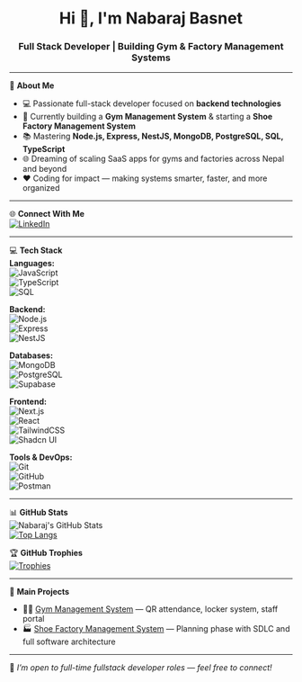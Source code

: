 <h1 align="center">Hi 👋, I'm Nabaraj Basnet</h1>
<h3 align="center">Full Stack Developer | Building Gym & Factory Management Systems</h3>

---

💫 **About Me**  
- 💻 Passionate full-stack developer focused on **backend technologies**  
- 🚀 Currently building a **Gym Management System** & starting a **Shoe Factory Management System**  
- 📚 Mastering **Node.js, Express, NestJS, MongoDB, PostgreSQL, SQL, TypeScript**  
- 🌐 Dreaming of scaling SaaS apps for gyms and factories across Nepal and beyond  
- ❤️ Coding for impact — making systems smarter, faster, and more organized  

---

🌐 **Connect With Me**  
[![LinkedIn](https://img.shields.io/badge/LinkedIn-0A66C2?style=flat&logo=linkedin&logoColor=white)](h[ttps://linkedin.com/in/your-linkedin](https://www.linkedin.com/in/nabaraj-basnet-1b9216248/))  

---

💻 **Tech Stack**  
**Languages:**  
![JavaScript](https://img.shields.io/badge/-JavaScript-black?style=flat-square&logo=javascript)  
![TypeScript](https://img.shields.io/badge/-TypeScript-black?style=flat-square&logo=typescript)  
![SQL](https://img.shields.io/badge/-SQL-black?style=flat-square&logo=postgresql)  

**Backend:**  
![Node.js](https://img.shields.io/badge/-Node.js-black?style=flat-square&logo=node.js)  
![Express](https://img.shields.io/badge/-Express.js-black?style=flat-square&logo=express)  
![NestJS](https://img.shields.io/badge/-NestJS-black?style=flat-square&logo=nestjs)  

**Databases:**  
![MongoDB](https://img.shields.io/badge/-MongoDB-black?style=flat-square&logo=mongodb)  
![PostgreSQL](https://img.shields.io/badge/-PostgreSQL-black?style=flat-square&logo=postgresql)  
![Supabase](https://img.shields.io/badge/-Supabase-black?style=flat-square&logo=supabase)  

**Frontend:**  
![Next.js](https://img.shields.io/badge/-Next.js-black?style=flat-square&logo=next.js)  
![React](https://img.shields.io/badge/-React-black?style=flat-square&logo=react)  
![TailwindCSS](https://img.shields.io/badge/-TailwindCSS-black?style=flat-square&logo=tailwindcss)  
![Shadcn UI](https://img.shields.io/badge/-ShadcnUI-black?style=flat-square)  

**Tools & DevOps:**  
![Git](https://img.shields.io/badge/-Git-black?style=flat-square&logo=git)  
![GitHub](https://img.shields.io/badge/-GitHub-black?style=flat-square&logo=github)  
![Postman](https://img.shields.io/badge/-Postman-black?style=flat-square&logo=postman)  

---

📊 **GitHub Stats**  
![Nabaraj's GitHub Stats](https://github-readme-stats.vercel.app/api?username=nabarajbasnet&show_icons=true&theme=radical)  
[![Top Langs](https://github-readme-stats.vercel.app/api/top-langs/?username=nabarajbasnet&layout=compact&theme=radical)](https://github.com/anuraghazra/github-readme-stats)

🏆 **GitHub Trophies**  
[![Trophies](https://github-profile-trophy.vercel.app/?username=nabarajbasnet&theme=radical)](https://github.com/ryo-ma/github-profile-trophy)

---

🎯 **Main Projects**  
- 🏋️‍♂️ [Gym Management System](https://github.com/nabarajbasnet/gym-management) — QR attendance, locker system, staff portal  
- 🏭 [Shoe Factory Management System](https://github.com/nabarajbasnet/shoe-factory) — Planning phase with SDLC and full software architecture


---

📌 *I’m open to full-time fullstack developer roles — feel free to connect!*
